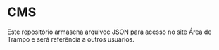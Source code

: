 # CMS
Este repositório armasena arquivoc JSON para acesso no site Área de Trampo e será referência a outros usuários.
